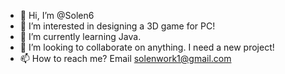 - 👋 Hi, I’m @Solen6
- 👀 I’m interested in designing a 3D game for PC!
- 🌱 I’m currently learning Java.
- 💞️ I’m looking to collaborate on anything. I need a new project!
- 📫 How to reach me? Email solenwork1@gmail.com

<!---
Solen6/Solen6 is a ✨ special ✨ repository because its `README.md` (this file) appears on your GitHub profile.
You can click the Preview link to take a look at your changes.
--->
